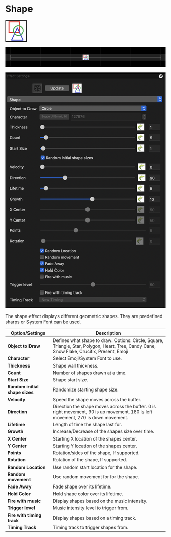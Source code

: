 # Shape

![Icon](<../../.gitbook/assets/image (871).png>)

![Sequencer Grid](<../../.gitbook/assets/image (1141).png>)

![](<../../.gitbook/assets/image (281).png>)

The shape effect displays different geometric shapes. They are predefined sharps or System Font can be used.

| Option/Settings                | Description                                                                                                                                 |
| ------------------------------ | ------------------------------------------------------------------------------------------------------------------------------------------- |
| **Object to Draw**             | Defines what shape to draw. Options: Circle, Square, Triangle, Star, Polygon, Heart, Tree, Candy Cane, Snow Flake, Crucifix, Present, Emoji |
| **Character**                  | Select Emoji/System Font to use.                                                                                                            |
| **Thickness**                  | Shape wall thickness.                                                                                                                       |
| **Count**                      | Number of shapes drawn at a time.                                                                                                           |
| **Start Size**                 | Shape start size.                                                                                                                           |
| **Random initial shape sizes** | Randomize starting shape size.                                                                                                              |
| **Velocity**                   | Speed the shape moves across the buffer.                                                                                                    |
| **Direction**                  | Direction the shape moves across the buffer. 0 is right movement, 90 is up movement, 180 is left movement, 270 is down movement.            |
| **Lifetime**                   | Length of time the shape last for.                                                                                                          |
| **Growth**                     | Increase/Decrease of the shapes size over time.                                                                                             |
| **X Center**                   | Starting X location of the shapes center.                                                                                                   |
| **Y Center**                   | Starting Y location of the shapes center.                                                                                                   |
| **Points**                     | Rotation/sides of the shape, If supported.                                                                                                  |
| **Rotation**                   | Rotation of the shape, If supported.                                                                                                        |
| **Random Location**            | Use random start location for the shape.                                                                                                    |
| **Random movement**            | Use random movement for for the shape.                                                                                                      |
| **Fade Away**                  | Fade shape over its lifetime.                                                                                                               |
| **Hold Color**                 | Hold shape color over its lifetime.                                                                                                         |
| **Fire with music**            | Display shapes based on the music intensity.                                                                                                |
| **Trigger level**              | Music intensity level to trigger from.                                                                                                      |
| **Fire with timing track**     | Display shapes based on a timing track.                                                                                                     |
| **Timing Track**               | Timing track to trigger shapes from.                                                                                                        |

